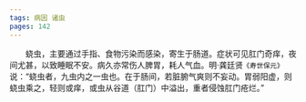 ```yaml
---
tags: 病因 诸虫
pages: 142
---
```

&emsp;&emsp;蛲虫，主要通过手指、食物污染而感染，寄生于肠道。症状可见肛门奇痒，夜间尤甚，以致睡眠不安。病久亦常伤人脾胃，耗人气血。明·龚廷贤`《寿世保元》`说：“蛲虫者，九虫内之一虫也。在于肠间，若脏腑气爽则不妄动。胃弱阳虚，则蛲虫乘之，轻则或痒，或虫从谷道（肛门）中溢出，重者侵蚀肛门疮烂。”